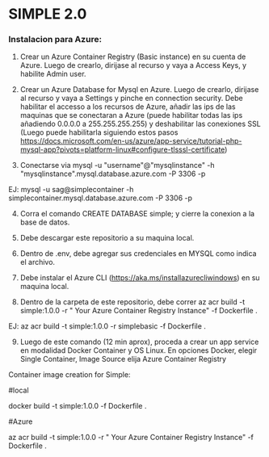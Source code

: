 # SIMPLE 2.0

### Instalacion para Azure:

1) Crear un Azure Container Registry (Basic instance) en su cuenta de Azure. Luego de crearlo, dirijase al recurso y vaya a Access Keys, y habilite Admin user.

2) Crear un Azure Database for Mysql en Azure. Luego de crearlo, dirijase al recurso y vaya a Settings y pinche en connection security. Debe habilitar el accesso a los recursos de Azure, añadir las ips de las maquinas que se conectaran a Azure (puede habilitar todas las ips añadiendo 0.0.0.0 a 255.255.255.255) y deshabilitar las conexiones SSL (Luego puede habilitarla siguiendo estos pasos https://docs.microsoft.com/en-us/azure/app-service/tutorial-php-mysql-app?pivots=platform-linux#configure-tlsssl-certificate)

3) Conectarse via mysql -u "username"@"mysqlinstance" -h "mysqlinstance".mysql.database.azure.com -P 3306 -p 

EJ:  mysql -u sag@simplecontainer -h simplecontainer.mysql.database.azure.com -P 3306 -p

4) Corra el comando CREATE DATABASE simple; y cierre la conexion a la base de datos.

5) Debe descargar este repositorio a su maquina local.

6) Dentro de .env, debe agregar sus credenciales en MYSQL como indica el archivo.

7) Debe instalar el Azure CLI (https://aka.ms/installazurecliwindows) en su maquina local.

8) Dentro de la carpeta de este repositorio, debe correr az acr build -t simple:1.0.0 -r " Your Azure Container Registry Instance" -f Dockerfile .

EJ: az acr build -t simple:1.0.0 -r simplebasic -f Dockerfile .

9) Luego de este comando (12 min aprox), proceda a crear un app service en modalidad Docker Container y OS Linux. En opciones Docker, elegir Single Container, Image Source elija Azure Container Registry


Container image creation for Simple:

#local

docker build -t simple:1.0.0 -f Dockerfile .

#Azure

az acr build -t simple:1.0.0 -r " Your Azure Container Registry Instance" -f Dockerfile . 
